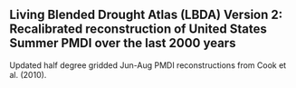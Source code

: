 ## Living Blended Drought Atlas (LBDA) Version 2: Recalibrated reconstruction of United States Summer PMDI over the last 2000 years
Updated half degree gridded Jun-Aug PMDI reconstructions from Cook et al. (2010).
